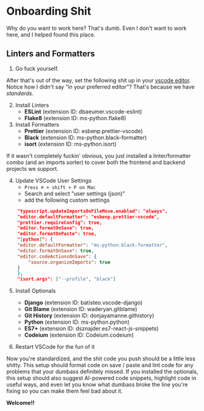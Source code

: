 # Onboarding Shit

Why do you want to work here? That's dumb. Even I don't want to work here, and I helped found this place.

## Linters and Formatters
1. Go fuck yourself.

After that's out of the way, set the following shit up in your [vscode editor](https://code.visualstudio.com/download).
Notice how I didn't say "in your preferred editor"? That's because we have _standards_.

2. Install Linters
    - **ESLint** (extension ID: dbaeumer.vscode-eslint)
    - **Flake8** (extension ID: ms-python.flake8)
3. Install Formatters
    - **Prettier** (extension ID: esbenp.prettier-vscode)
    - **Black** (extension ID: ms-python.black-formatter)
    - **isort** (extension ID: ms-python.isort)

If it wasn't completely fuckin' obvious, you just installed a linter/formatter combo (and an imports sorter) to cover both the frontend and backend projects we support.

4. Update VSCode User Settings
    - `Press ⌘ + shift + P on Mac`
    - Search and select "user settings (json)"
    - add the following custom settings
```json
    "typescript.updateImportsOnFileMove.enabled": "always",
    "editor.defaultFormatter": "esbenp.prettier-vscode",
    "prettier.requireConfig": true,
    "editor.formatOnSave": true,
    "editor.formatOnPaste": true,
    "[python]": {
    "editor.defaultFormatter": "ms-python.black-formatter",
    "editor.formatOnSave": true,
    "editor.codeActionsOnSave": {
        "source.organizeImports": true
    }
    },
    "isort.args": ["--profile", "black"]
```

5. Install Optionals
    - **Django** (extension ID: batisteo.vscode-django)
    - **Git Blame** (extension ID: waderyan.gitblame)
    - **Git History** (extension ID: donjayamanne.githistory)
    - **Python** (extension ID: ms-python.python)
    - **ES7+** (extension ID: dsznajder.es7-react-js-snippets)
    - **Codeium** (extension ID: Codeium.codeium)

6. Restart VSCode for the fun of it

Now you're standardized, and the shit code you push should be a little less shitty. This setup should format code on save / paste and lint code for any problems that your dumbass definitely missed. If you installed the optionals, this setup should also suggest AI-powered code snippets, highlight code in useful ways, and even let you know what dumbass broke the line you're fixing so you can make them feel bad about it.

**Welcome!!**
